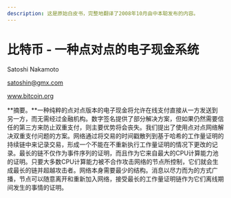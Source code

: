```yaml
---
description: 这是原始白皮书，完整地翻译了2008年10月由中本聪发布的内容。
---
```


# 比特币 - 一种点对点的电子现金系统

Satoshi Nakamoto&#x20;

satoshin@gmx.com&#x20;

www.bitcoin.org

**摘要。**一种纯粹的点对点版本的电子现金将允许在线支付直接从一方发送到另一方，而无需经过金融机构。数字签名提供了部分解决方案，但如果仍然需要信任的第三方来防止双重支付，则主要优势将会丧失。我们提出了使用点对点网络解决双重支付问题的方案。网络通过将交易的时间戳散列到基于哈希的工作量证明的持续链中来记录交易，形成一个不能在不重新执行工作量证明的情况下更改的记录。最长的链不仅作为事件序列的证明，而且作为它来自最大的CPU计算能力池的证明。只要大多数CPU计算能力被不合作攻击网络的节点所控制，它们就会生成最长的链并超越攻击者。网络本身需要最少的结构。消息以尽力而为的方式广播，节点可以随意离开和重新加入网络，接受最长的工作量证明链作为它们离线期间发生的事情的证明。
